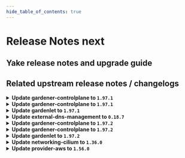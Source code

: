 ```yaml
---
hide_table_of_contents: true
---
```


# Release Notes next

## Yake release notes and upgrade guide

## Related upstream release notes / changelogs


<details>
<summary><b>Update gardener-controlplane to <code>1.97.1</code></b></summary>

# [gardener/gardener]

## 🐛 Bug Fixes

- `[USER]` Fix false-positive PrometheusCantScrape etcd-druid alert.  by @gardener-ci-robot [#10000]

## Docker Images
- admission-controller: `europe-docker.pkg.dev/gardener-project/releases/gardener/admission-controller:v1.97.1`
- apiserver: `europe-docker.pkg.dev/gardener-project/releases/gardener/apiserver:v1.97.1`
- controller-manager: `europe-docker.pkg.dev/gardener-project/releases/gardener/controller-manager:v1.97.1`
- gardenlet: `europe-docker.pkg.dev/gardener-project/releases/gardener/gardenlet:v1.97.1`
- node-agent: `europe-docker.pkg.dev/gardener-project/releases/gardener/node-agent:v1.97.1`
- operator: `europe-docker.pkg.dev/gardener-project/releases/gardener/operator:v1.97.1`
- resource-manager: `europe-docker.pkg.dev/gardener-project/releases/gardener/resource-manager:v1.97.1`
- scheduler: `europe-docker.pkg.dev/gardener-project/releases/gardener/scheduler:v1.97.1`


</details>

<details>
<summary><b>Update gardener-controlplane to <code>1.97.1</code></b></summary>

# [gardener/gardener]

## 🐛 Bug Fixes

- `[USER]` Fix false-positive PrometheusCantScrape etcd-druid alert.  by @gardener-ci-robot [#10000]

## Docker Images
- admission-controller: `europe-docker.pkg.dev/gardener-project/releases/gardener/admission-controller:v1.97.1`
- apiserver: `europe-docker.pkg.dev/gardener-project/releases/gardener/apiserver:v1.97.1`
- controller-manager: `europe-docker.pkg.dev/gardener-project/releases/gardener/controller-manager:v1.97.1`
- gardenlet: `europe-docker.pkg.dev/gardener-project/releases/gardener/gardenlet:v1.97.1`
- node-agent: `europe-docker.pkg.dev/gardener-project/releases/gardener/node-agent:v1.97.1`
- operator: `europe-docker.pkg.dev/gardener-project/releases/gardener/operator:v1.97.1`
- resource-manager: `europe-docker.pkg.dev/gardener-project/releases/gardener/resource-manager:v1.97.1`
- scheduler: `europe-docker.pkg.dev/gardener-project/releases/gardener/scheduler:v1.97.1`


</details>

<details>
<summary><b>Update gardenlet to <code>1.97.1</code></b></summary>

# [gardener/gardener]

## 🐛 Bug Fixes

- `[USER]` Fix false-positive PrometheusCantScrape etcd-druid alert.  by @gardener-ci-robot [#10000]

## Docker Images
- admission-controller: `europe-docker.pkg.dev/gardener-project/releases/gardener/admission-controller:v1.97.1`
- apiserver: `europe-docker.pkg.dev/gardener-project/releases/gardener/apiserver:v1.97.1`
- controller-manager: `europe-docker.pkg.dev/gardener-project/releases/gardener/controller-manager:v1.97.1`
- gardenlet: `europe-docker.pkg.dev/gardener-project/releases/gardener/gardenlet:v1.97.1`
- node-agent: `europe-docker.pkg.dev/gardener-project/releases/gardener/node-agent:v1.97.1`
- operator: `europe-docker.pkg.dev/gardener-project/releases/gardener/operator:v1.97.1`
- resource-manager: `europe-docker.pkg.dev/gardener-project/releases/gardener/resource-manager:v1.97.1`
- scheduler: `europe-docker.pkg.dev/gardener-project/releases/gardener/scheduler:v1.97.1`


</details>

<details>
<summary><b>Update external-dns-management to <code>0.18.7</code></b></summary>

# [gardener/external-dns-management]

## 🏃 Others

- `[OPERATOR]` Update golang from `1.22.3` to `1.22.4` by @MartinWeindel [#372]

## Docker Images
- dns-controller-manager: `europe-docker.pkg.dev/gardener-project/releases/dns-controller-manager:v0.18.7`


</details>

<details>
<summary><b>Update gardener-controlplane to <code>1.97.2</code></b></summary>

# [gardener/gardener]

## 🐛 Bug Fixes

- `[OPERATOR]` Fix an issue with federation that causes garden-prometheus to consume excessive amounts of memory. by @rickardsjp [#10013]

## Docker Images
- admission-controller: `europe-docker.pkg.dev/gardener-project/releases/gardener/admission-controller:v1.97.2`
- apiserver: `europe-docker.pkg.dev/gardener-project/releases/gardener/apiserver:v1.97.2`
- controller-manager: `europe-docker.pkg.dev/gardener-project/releases/gardener/controller-manager:v1.97.2`
- gardenlet: `europe-docker.pkg.dev/gardener-project/releases/gardener/gardenlet:v1.97.2`
- node-agent: `europe-docker.pkg.dev/gardener-project/releases/gardener/node-agent:v1.97.2`
- operator: `europe-docker.pkg.dev/gardener-project/releases/gardener/operator:v1.97.2`
- resource-manager: `europe-docker.pkg.dev/gardener-project/releases/gardener/resource-manager:v1.97.2`
- scheduler: `europe-docker.pkg.dev/gardener-project/releases/gardener/scheduler:v1.97.2`


</details>

<details>
<summary><b>Update gardener-controlplane to <code>1.97.2</code></b></summary>

# [gardener/gardener]

## 🐛 Bug Fixes

- `[OPERATOR]` Fix an issue with federation that causes garden-prometheus to consume excessive amounts of memory. by @rickardsjp [#10013]

## Docker Images
- admission-controller: `europe-docker.pkg.dev/gardener-project/releases/gardener/admission-controller:v1.97.2`
- apiserver: `europe-docker.pkg.dev/gardener-project/releases/gardener/apiserver:v1.97.2`
- controller-manager: `europe-docker.pkg.dev/gardener-project/releases/gardener/controller-manager:v1.97.2`
- gardenlet: `europe-docker.pkg.dev/gardener-project/releases/gardener/gardenlet:v1.97.2`
- node-agent: `europe-docker.pkg.dev/gardener-project/releases/gardener/node-agent:v1.97.2`
- operator: `europe-docker.pkg.dev/gardener-project/releases/gardener/operator:v1.97.2`
- resource-manager: `europe-docker.pkg.dev/gardener-project/releases/gardener/resource-manager:v1.97.2`
- scheduler: `europe-docker.pkg.dev/gardener-project/releases/gardener/scheduler:v1.97.2`


</details>

<details>
<summary><b>Update gardenlet to <code>1.97.2</code></b></summary>

# [gardener/gardener]

## 🐛 Bug Fixes

- `[OPERATOR]` Fix an issue with federation that causes garden-prometheus to consume excessive amounts of memory. by @rickardsjp [#10013]

## Docker Images
- admission-controller: `europe-docker.pkg.dev/gardener-project/releases/gardener/admission-controller:v1.97.2`
- apiserver: `europe-docker.pkg.dev/gardener-project/releases/gardener/apiserver:v1.97.2`
- controller-manager: `europe-docker.pkg.dev/gardener-project/releases/gardener/controller-manager:v1.97.2`
- gardenlet: `europe-docker.pkg.dev/gardener-project/releases/gardener/gardenlet:v1.97.2`
- node-agent: `europe-docker.pkg.dev/gardener-project/releases/gardener/node-agent:v1.97.2`
- operator: `europe-docker.pkg.dev/gardener-project/releases/gardener/operator:v1.97.2`
- resource-manager: `europe-docker.pkg.dev/gardener-project/releases/gardener/resource-manager:v1.97.2`
- scheduler: `europe-docker.pkg.dev/gardener-project/releases/gardener/scheduler:v1.97.2`


</details>

<details>
<summary><b>Update networking-cilium to <code>1.36.0</code></b></summary>

# [gardener/gardener-extension-networking-cilium]

## 🏃 Others

- `[OPERATOR]` This extension is now using the new way of providing monitoring configuration (ref [GEP-19](https://github.com/gardener/gardener/blob/master/docs/proposals/19-migrating-observability-stack-to-operators.md)) in case a shoot cluster's Prometheus has been migrated to management via `prometheus-operator`. by @rfranzke [#307]
- `[OPERATOR]` Update cilium to `v1.15.6`. by @DockToFuture [#351]

## Docker Images
- gardener-extension-admission-cilium: `europe-docker.pkg.dev/gardener-project/releases/gardener/extensions/admission-cilium:v1.36.0`
- gardener-extension-networking-cilium: `europe-docker.pkg.dev/gardener-project/releases/gardener/extensions/networking-cilium:v1.36.0`


</details>

<details>
<summary><b>Update provider-aws to <code>1.56.0</code></b></summary>

# [gardener/machine-controller-manager]

## ⚠️ Breaking Changes

- `[OPERATOR]` Change OCI Image Registry from GCR (`eu.gcr.io/gardener-project`) to Artifact-Registry (`europe-docker.pkg.dev/gardener-project/releases`). Users should update their references. by @ccwienk [gardener/machine-controller-manager#878]
- `[DEVELOPER]`  New provider method Driver.InitializeMachine added for Post-Creation VM Instance Initialization steps. by @elankath [gardener/machine-controller-manager#898]
## 🐛 Bug Fixes

- `[OPERATOR]` Fix for edge case of Node object deletion missed during machine termination. by @elankath [gardener/machine-controller-manager#887]
- `[DEVELOPER]` A bug in `UpdateNodeToMachine` which cause the IT to fail is fixed. by @elankath [gardener/machine-controller-manager#893]
- `[DEVELOPER]` MCM restart happens properly in integration tests now. This fix will get activated, once this version is vendored in your mcm-provider by @sssash18 [gardener/machine-controller-manager#879]
## 🏃 Others

- `[OPERATOR]` Removed vendor directory by @rishabh-11 [gardener/machine-controller-manager#903]
- `[OPERATOR]` Updated k8s dependencies to `v0.29.3` by @rishabh-11 [gardener/machine-controller-manager#907]
- `[OPERATOR]` fixed IT for seed with k8s >= 1.27 as control cluster  by @piyuagr [gardener/machine-controller-manager#869]
- `[OPERATOR]` machine controller won't reconcile machine on non-spec update events by @himanshu-kun [gardener/machine-controller-manager#877]
- `[OPERATOR]` Architecture field added in the nodetemplate. This will allow CA to pickup architecture from machine class and schedule pods on relevant arch nodes. by @sssash18 [gardener/machine-controller-manager#894]
- `[DEVELOPER]` go-git now removed from dependencies due to CVE's. by @elankath [gardener/machine-controller-manager#896]
- `[DEVELOPER]` Bump `k8s.io/*` deps to `v0.28.2` by @afritzler [gardener/machine-controller-manager#858]
## 📖 Documentation

- `[DEVELOPER]` Phase transition diagram for a machine object is added to FAQs by @himanshu-kun [gardener/machine-controller-manager#886]
# [gardener/machine-controller-manager-provider-aws]

## ✨ New Features

- `[OPERATOR]` Add `Ipv6AddressCount` and `Ipv6PrefixCount` to enable the assignment of an ipv6 address and an ipv6 prefix to instances. by @gardener-robot-ci-2 [gardener/machine-controller-manager-provider-aws#162]
- `[USER]` It is now possible to specify CPU options for AWS instances. by @AndreasBurger [gardener/machine-controller-manager-provider-aws#161]
- `[USER]` Implements the driver metrics added to MCM in version `0.50.0` such that duration of calls to AWS and any failed requests are recorded:  
  * driver_request_duration_seconds  
  * driver_requests_failed_total by @saley89 [gardener/machine-controller-manager-provider-aws#153]
## 🏃 Others

- `[OPERATOR]` Vendor directory removed by @rishabh-11 [gardener/machine-controller-manager-provider-aws#160]
# [gardener/gardener-extension-provider-aws]

## 📰 Noteworthy

- `[OPERATOR]` Aws error code `NoSuchHostedZone` is now ignored on DNSRecord deletion by @Kostov6 [#971]
## ✨ New Features

- `[USER]` CPU Options for AWS instances can now be set in the worker config. by @AndreasBurger [#924]
## 🏃 Others

- `[OPERATOR]` A problem with deploying MachineClasses that reference an operating system image whose version contains a `+` character was fixed.  by @MrBatschner [#983]
- `[OPERATOR]` Validation of shoots now takes the CloudProfile into account to make sure that the configured images are defined. by @AndreasBurger [#979]

## Docker Images
- gardener-extension-admission-aws: `europe-docker.pkg.dev/gardener-project/releases/gardener/extensions/admission-aws:v1.56.0`
- gardener-extension-provider-aws: `europe-docker.pkg.dev/gardener-project/releases/gardener/extensions/provider-aws:v1.56.0`


</details>
